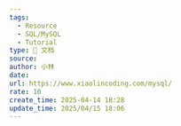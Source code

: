 ```yaml
---
tags:
  - Resource
  - SQL/MySQL
  - Tutorial
type: 📃 文档
source: 
author: 小林
date: 
url: https://www.xiaolincoding.com/mysql/
rate: 10
create_time: 2025-04-14 18:28
update_time: 2025/04/15 18:06
---
```

